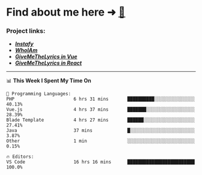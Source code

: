 # Find about me here ➜ [🧑](https://pauabella.dev)

### Project links:
- ***[Instafy](https://instafy.me)***
- ***[WhoIAm](https://pauabella.dev)***
- ***[GiveMeTheLyrics in Vue](https://lyrics.pauabella.dev)***
- ***[GiveMeTheLyrics in React](https://pauabella.dev/GiveMeTheLyrics)***

---
<!--START_SECTION:waka-->
📊 **This Week I Spent My Time On** 

```text
💬 Programming Languages: 
PHP                      6 hrs 31 mins       ██████████░░░░░░░░░░░░░░░   40.13% 
Vue.js                   4 hrs 37 mins       ███████░░░░░░░░░░░░░░░░░░   28.39% 
Blade Template           4 hrs 27 mins       ██████░░░░░░░░░░░░░░░░░░░   27.41% 
Java                     37 mins             █░░░░░░░░░░░░░░░░░░░░░░░░   3.87% 
Other                    1 min               ░░░░░░░░░░░░░░░░░░░░░░░░░   0.15%

🔥 Editors: 
VS Code                  16 hrs 16 mins      █████████████████████████   100.0%

```


<!--END_SECTION:waka-->
